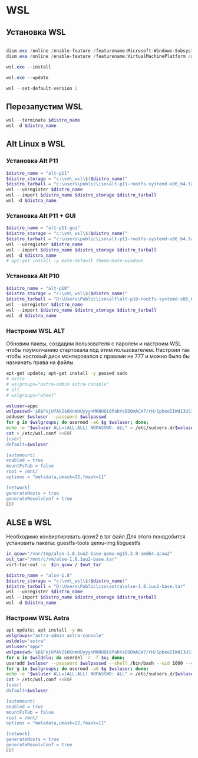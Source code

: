 # WSL

## Установка WSL

```powershell

dism.exe /online /enable-feature /featurename:Microsoft-Windows-Subsystem-Linux /all /norestart
dism.exe /online /enable-feature /featurename:VirtualMachinePlatform /all /norestart

wsl.exe --install

wsl.exe --update

wsl --set-default-version 2
```

## Перезапустим WSL

```powershell
wsl --terminate $distro_name
wsl -d $distro_name
```

## Alt Linux в WSL

### Установка Alt P11

```powershell
$distro_name = "alt-p11"
$distro_storage = "c:\vm\_wsl\$($distro_name)"
$distro_tarball = "c:\users\public\iso\alt-p11-rootfs-systemd-x86_64.tar"
wsl --unregister $distro_name
wsl --import $distro_name $distro_storage $distro_tarball
wsl -d $distro_name

```

### Установка Alt P11 + GUI

```powershell
$distro_name = "alt-p11-gui"
$distro_storage = "c:\vm\_wsl\$($distro_name)"
$distro_tarball = "c:\users\public\iso\alt-p11-rootfs-systemd-x86_64.tar"
wsl --unregister $distro_name
wsl --import $distro_name $distro_storage $distro_tarball
wsl -d $distro_name
# apt-get install -y mate-default theme-mate-windows
```

### Установка Alt P10

```powershell
$distro_name = "alt-p10"
$distro_storage = "c:\vm\_wsl\$($distro_name)"
$distro_tarball = "D:\Users\Public\iso\alt\alt-p10-rootfs-systemd-x86_64.tar"
wsl --unregister $distro_name
wsl --import $distro_name $distro_storage $distro_tarball
wsl -d $distro_name

```
### Настроим WSL ALT

Обновим пакеы, создадим пользователя с паролем и настроим WSL чтобы поумолчанию стартовала под этим пользователем. Настроил так чтобы хостовый диск монтировался с правами не 777 и можно было бы назначать права на файлы.

```bash alt linux 
apt-get update; apt-get install -y passwd sudo
# astra
# wslgroups="astra-admin astra-console"
# alt 
# wslgroups="wheel"

wsluser=appc
wslpasswd='$6$FejUfAk2$6KnmHUyyynMKNHQi8PabYeEOOmACm7/rH/1pbeoIIWd13US35zvVvTjpH5CjQOY9XfpamObxM6KIYV1ZOOw3Z0'
adduser $wsluser --password $wslpasswd
for g in $wslgroups; do usermod -aG $g $wsluser; done;
echo -e "$wsluser ALL=(ALL:ALL) NOPASSWD: ALL" > /etc/sudoers.d/$wsluser
cat > /etc/wsl.conf <<EOF
[user]
default=$wsluser

[automount]
enabled = true
mountFsTab = false
root = /mnt/
options = "metadata,umask=22,fmask=11"

[network]
generateHosts = true
generateResolvConf = true
EOF

```

## ALSE в WSL

Необходимо конвиртировать qcow2 в tar файл
Для этого понадобится установить пакеты:
guestfs-tools qemu-img libguestfs

```bash
in_qcow="/var/tmp/alse-1.8.1uu2-base-qemu-mg15.2.0-amd64.qcow2"
out_tar="/mnt/c/vm/alse-1.8.1uu2-base.tar"
virt-tar-out -a  $in_qcow / $out_tar
```

```powershell
$distro_name = "alse-1.8"
$distro_storage = "c:\vm\_wsl\$($distro_name)"
$distro_tarball = "D:\Users\Public\iso\astra\alse-1.8.1uu2-base.tar"
wsl --unregister $distro_name
wsl --import $distro_name $distro_storage $distro_tarball
wsl -d $distro_name

```

### Настроим WSL Astra

```bash
apt update; apt install -y mc
wslgroups="astra-admin astra-console"
wsldelu="astra"
wsluser="appc"
wslpasswd='$6$FejUfAk2$6KnmHUyyynMKNHQi8PabYeEOOmACm7/rH/1pbeoIIWd13US35zvVvTjpH5CjQOY9XfpamObxM6KIYV1ZOOw3Z0'
for u in $wsldelu; do userdel -r -f $u; done;
useradd $wsluser --password $wslpasswd --shell /bin/bash --uid 1000 --create-home --user-group
for g in $wslgroups; do usermod -aG $g $wsluser; done;
echo -e "$wsluser ALL=(ALL:ALL) NOPASSWD: ALL" > /etc/sudoers.d/$wsluser
cat > /etc/wsl.conf <<EOF
[user]
default=$wsluser

[automount]
enabled = true
mountFsTab = false
root = /mnt/
options = "metadata,umask=22,fmask=11"

[network]
generateHosts = true
generateResolvConf = true
EOF

```
